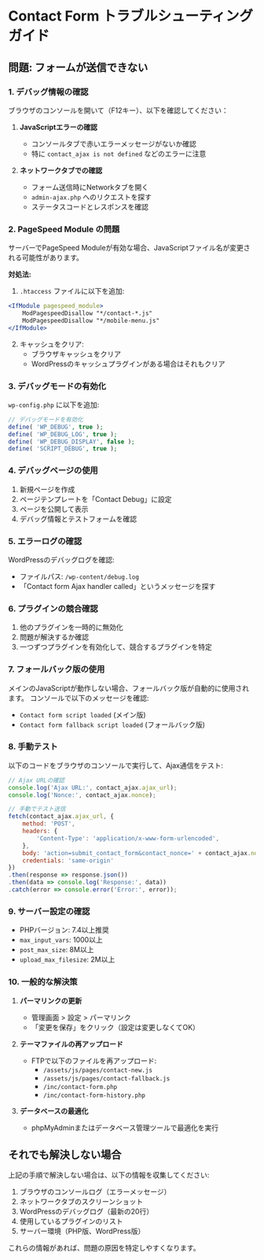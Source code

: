 # Contact Form トラブルシューティングガイド

## 問題: フォームが送信できない

### 1. デバッグ情報の確認

ブラウザのコンソールを開いて（F12キー）、以下を確認してください：

1. **JavaScriptエラーの確認**
   - コンソールタブで赤いエラーメッセージがないか確認
   - 特に `contact_ajax is not defined` などのエラーに注意

2. **ネットワークタブでの確認**
   - フォーム送信時にNetworkタブを開く
   - `admin-ajax.php` へのリクエストを探す
   - ステータスコードとレスポンスを確認

### 2. PageSpeed Module の問題

サーバーでPageSpeed Moduleが有効な場合、JavaScriptファイル名が変更される可能性があります。

**対処法:**

1. `.htaccess` ファイルに以下を追加:
```apache
<IfModule pagespeed_module>
    ModPagespeedDisallow "*/contact-*.js"
    ModPagespeedDisallow "*/mobile-menu.js"
</IfModule>
```

2. キャッシュをクリア:
   - ブラウザキャッシュをクリア
   - WordPressのキャッシュプラグインがある場合はそれもクリア

### 3. デバッグモードの有効化

`wp-config.php` に以下を追加:

```php
// デバッグモードを有効化
define( 'WP_DEBUG', true );
define( 'WP_DEBUG_LOG', true );
define( 'WP_DEBUG_DISPLAY', false );
define( 'SCRIPT_DEBUG', true );
```

### 4. デバッグページの使用

1. 新規ページを作成
2. ページテンプレートを「Contact Debug」に設定
3. ページを公開して表示
4. デバッグ情報とテストフォームを確認

### 5. エラーログの確認

WordPressのデバッグログを確認:
- ファイルパス: `/wp-content/debug.log`
- 「Contact form Ajax handler called」というメッセージを探す

### 6. プラグインの競合確認

1. 他のプラグインを一時的に無効化
2. 問題が解決するか確認
3. 一つずつプラグインを有効化して、競合するプラグインを特定

### 7. フォールバック版の使用

メインのJavaScriptが動作しない場合、フォールバック版が自動的に使用されます。
コンソールで以下のメッセージを確認:
- `Contact form script loaded` (メイン版)
- `Contact form fallback script loaded` (フォールバック版)

### 8. 手動テスト

以下のコードをブラウザのコンソールで実行して、Ajax通信をテスト:

```javascript
// Ajax URLの確認
console.log('Ajax URL:', contact_ajax.ajax_url);
console.log('Nonce:', contact_ajax.nonce);

// 手動でテスト送信
fetch(contact_ajax.ajax_url, {
    method: 'POST',
    headers: {
        'Content-Type': 'application/x-www-form-urlencoded',
    },
    body: 'action=submit_contact_form&contact_nonce=' + contact_ajax.nonce,
    credentials: 'same-origin'
})
.then(response => response.json())
.then(data => console.log('Response:', data))
.catch(error => console.error('Error:', error));
```

### 9. サーバー設定の確認

- PHPバージョン: 7.4以上推奨
- `max_input_vars`: 1000以上
- `post_max_size`: 8M以上
- `upload_max_filesize`: 2M以上

### 10. 一般的な解決策

1. **パーマリンクの更新**
   - 管理画面 > 設定 > パーマリンク
   - 「変更を保存」をクリック（設定は変更しなくてOK）

2. **テーマファイルの再アップロード**
   - FTPで以下のファイルを再アップロード:
     - `/assets/js/pages/contact-new.js`
     - `/assets/js/pages/contact-fallback.js`
     - `/inc/contact-form.php`
     - `/inc/contact-form-history.php`

3. **データベースの最適化**
   - phpMyAdminまたはデータベース管理ツールで最適化を実行

## それでも解決しない場合

上記の手順で解決しない場合は、以下の情報を収集してください:

1. ブラウザのコンソールログ（エラーメッセージ）
2. ネットワークタブのスクリーンショット
3. WordPressのデバッグログ（最新の20行）
4. 使用しているプラグインのリスト
5. サーバー環境（PHP版、WordPress版）

これらの情報があれば、問題の原因を特定しやすくなります。